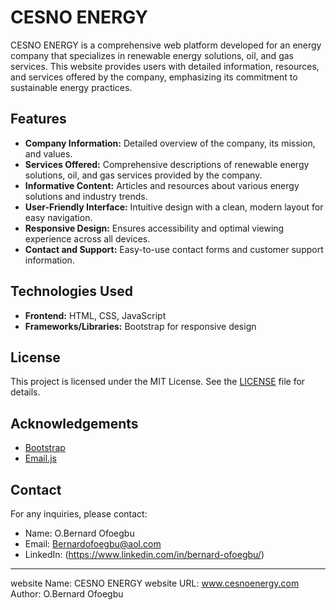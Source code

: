 # CESNO ENERGY

CESNO ENERGY is a comprehensive web platform developed for an energy company that specializes in renewable energy solutions, oil, and gas services. This website provides users with detailed information, resources, and services offered by the company, emphasizing its commitment to sustainable energy practices.

## Features

- **Company Information:** Detailed overview of the company, its mission, and values.
- **Services Offered:** Comprehensive descriptions of renewable energy solutions, oil, and gas services provided by the company.
- **Informative Content:** Articles and resources about various energy solutions and industry trends.
- **User-Friendly Interface:** Intuitive design with a clean, modern layout for easy navigation.
- **Responsive Design:** Ensures accessibility and optimal viewing experience across all devices.
- **Contact and Support:** Easy-to-use contact forms and customer support information.

## Technologies Used

- **Frontend:** HTML, CSS, JavaScript
- **Frameworks/Libraries:** Bootstrap for responsive design


## License

This project is licensed under the MIT License. See the [LICENSE](LICENSE) file for details.

## Acknowledgements

- [Bootstrap](https://getbootstrap.com/)
- [Email.js](https://dashboard.emailjs.com/)

## Contact

For any inquiries, please contact:
- Name:  O.Bernard Ofoegbu
- Email: Bernardofoegbu@aol.com
- LinkedIn: (https://www.linkedin.com/in/bernard-ofoegbu/)

---

website Name: CESNO ENERGY
website URL: www.cesnoenergy.com
Author: O.Bernard Ofoegbu
